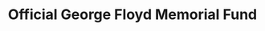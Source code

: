---
type: donation
title:  "Official George Floyd Memorial Fund"
link: "https://www.gofundme.com/f/george-floyd-bigfloyd"
representation: "Bridgett Floyd"
impact: "Donating to this fundraiser will help Floyd's daughter, Gianna, and was setup by his sister, Bridgett."
---